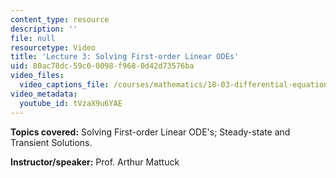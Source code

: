 ```yaml
---
content_type: resource
description: ''
file: null
resourcetype: Video
title: 'Lecture 3: Solving First-order Linear ODEs'
uid: 80ac78dc-59c0-0098-f968-0d42d73576ba
video_files:
  video_captions_file: /courses/mathematics/18-03-differential-equations-spring-2010/video-lectures/lecture-3-solving-first-order-linear-odes/tVzaX9u6YAE.vtt
video_metadata:
  youtube_id: tVzaX9u6YAE
---
```


**Topics covered:** Solving First-order Linear ODE's; Steady-state and Transient Solutions.

**Instructor/speaker:** Prof. Arthur Mattuck
